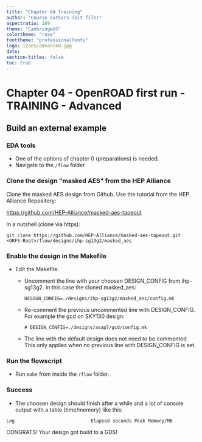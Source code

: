 ```yaml
---
title: "Chapter 04 Training"
author: "Course authors (Git file)"
aspectratio: 169
theme: "CambridgeUS"
colortheme: "rose"
fonttheme: "professionalfonts"
logo: icons/advanced.jpg
date:
section-titles: false
toc: true
---
```


# Chapter 04 - OpenROAD first run - TRAINING - Advanced

## Build an external example



### EDA tools
* One of the options of chapter 0 (preparations) is needed.
* Navigate to the ```/flow``` folder

### Clone the design "masked AES" from the HEP Alliance

Clone the masked AES design from Github.
Use the tutorial from the HEP Alliance Repository:

https://github.com/HEP-Alliance/masked-aes-tapeout

In a nutshell (clone via https):
```
git clone https://github.com/HEP-Alliance/masked-aes-tapeout.git <ORFS-Root>/flow/designs/ihp-sg13g2/masked_aes
```

 

### Enable the design in the Makefile
* Edit the Makefile:
    * Uncomment the line with your choosen DESIGN_CONFIG from ihp-sg13g2.
    In this case the cloned masked_aes:

        ```
        DESIGN_CONFIG=./designs/ihp-sg13g2/masked_aes/config.mk
        ```
    
    * Re-comment the previous uncommented line with DESIGN_CONFIG.
    For example the gcd on SKY130 design:
    
        ```
        # DESIGN_CONFIG=./designs/asap7/gcd/config.mk
        ```
    
    * The line with the default design does not need to be commented. This only applies when no previous line with DESIGN_CONFIG is set.


### Run the flowscript
* Run ```make``` from inside the ```/flow``` folder.

### Success
* The choosen design should finish after a while and a lot of console output with a table (time/memory) like this:
```
Log                            Elapsed seconds Peak Memory/MB

```

CONGRATS! Your design got build to a GDS!